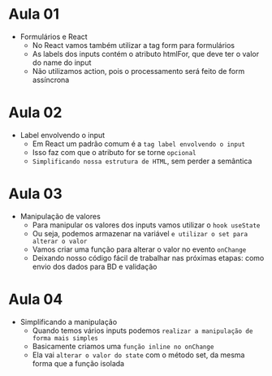 # Aula 01

- Formulários e React
  - No React vamos também utilizar a tag form para formulários
  - As labels dos inputs contém o atributo htmlFor, que deve ter o valor do name do input
  - Não utilizamos action, pois o processamento será feito de form assíncrona


# Aula 02

- Label envolvendo o input
  - Em React um padrão comum é a `tag label envolvendo o input`
  - Isso faz com que o atributo for se torne `opcional`
  - `Simplificando nossa estrutura de HTML`, sem perder a semântica

# Aula 03

- Manipulação de valores
  - Para manipular os valores dos inputs vamos utilizar  o `hook useState`
  - Ou seja, podemos armazenar na variável `e utilizar o set para alterar o valor`
  - Vamos criar uma função para alterar o valor no evento `onChange`
  - Deixando nosso código fácil de trabalhar nas próximas etapas: como envio dos dados para BD e validação

# Aula 04

- Simplificando a manipulação
  - Quando temos vários inputs podemos `realizar a manipulação de forma mais simples`
  - Basicamente criamos uma `função inline no onChange`
  - Ela vai `alterar o valor do state` com o método set, da mesma forma que a função isolada